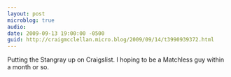 ```yaml
---
layout: post
microblog: true
audio: 
date: 2009-09-13 19:00:00 -0500
guid: http://craigmcclellan.micro.blog/2009/09/14/t3990939372.html
---
```

Putting the Stangray up on Craigslist. I hoping to be a Matchless guy within a month or so.

